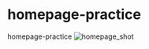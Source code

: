 # homepage-practice
homepage-practice
![homepage_shot](https://github.com/user-attachments/assets/72cc6c38-3de3-450f-b0cb-bf20222bb702)
